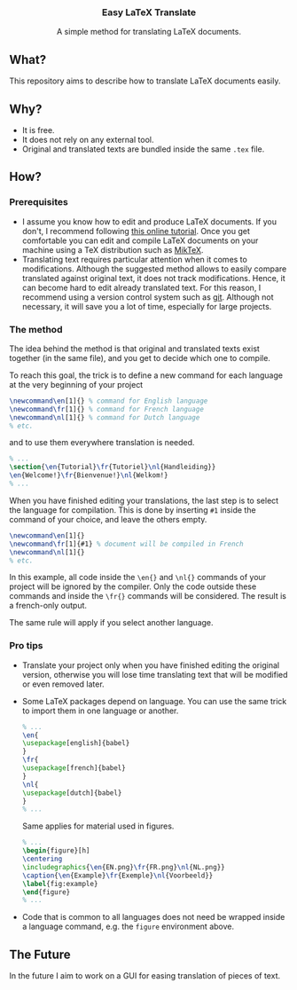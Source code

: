 <p align="center">
  <h3 align="center">Easy LaTeX Translate</h3>
  <p align="center">
    A simple method for translating LaTeX documents.
  </p>
</p>

## What?
This repository aims to describe how to translate LaTeX documents easily.

## Why?
- It is free.
- It does not rely on any external tool.
- Original and translated texts are bundled inside the same `.tex` file.


## How?
### Prerequisites
- I assume you know how to edit and produce LaTeX documents. If you don't, I recommend following [this online tutorial](https://www.overleaf.com/learn/latex/Learn_LaTeX_in_30_minutes). Once you get comfortable you can edit and compile LaTeX documents on your machine using a TeX distribution such as [MikTeX](https://miktex.org/).
- Translating text requires particular attention when it comes to modifications. 
  Although the suggested method allows to easily compare translated against original text, it does not track modifications. 
  Hence, it can become hard to edit already translated text.
  For this reason, I recommend using a version control system such as [git](https://git-scm.com/). 
  Although not necessary, it will save you a lot of time, especially for large projects.

### The method
The idea behind the method is that original and translated texts exist together (in the same file), and you get to decide which one to compile.

To reach this goal, the trick is to define a new command for each language at the very beginning of your project
```latex
\newcommand\en[1]{} % command for English language
\newcommand\fr[1]{} % command for French language
\newcommand\nl[1]{} % command for Dutch language
% etc.
 ```
and to use them everywhere translation is needed.
 ```latex
% ...
\section{\en{Tutorial}\fr{Tutoriel}\nl{Handleiding}}
\en{Welcome!}\fr{Bienvenue!}\nl{Welkom!}
% ...
 ```
 When you have finished editing your translations, the last step is to select the language for compilation. 
 This is done by inserting `#1` inside the command of your choice, and leave the others empty.
 ```latex
\newcommand\en[1]{}
\newcommand\fr[1]{#1} % document will be compiled in French 
\newcommand\nl[1]{} 
% etc.
 ```
In this example, all code inside the `\en{}` and `\nl{}` commands of your project will be ignored by the compiler. 
Only the code outside these commands and inside the `\fr{}` commands will be considered. The result is a french-only output. 

The same rule will apply if you select another language.
 ### Pro tips
 - Translate your project only when you have finished editing the original version, otherwise you will lose time translating text that will be modified or even removed later.
 - Some LaTeX packages depend on language. You can use the same trick to import them in one language or another.
 
	```latex
	% ...
	\en{
	\usepackage[english]{babel}
	}
	\fr{
	\usepackage[french]{babel}
	}
	\nl{
	\usepackage[dutch]{babel}
	}
	% ...
	```
	
	Same applies for material used in figures.
	
	```latex
	% ...
	\begin{figure}[h]
	\centering
	\includegraphics{\en{EN.png}\fr{FR.png}\nl{NL.png}}
	\caption{\en{Example}\fr{Exemple}\nl{Voorbeeld}}
	\label{fig:example}
	\end{figure}
	% ...
	```

 - Code that is common to all languages does not need be wrapped inside a language command, e.g. the `figure` environment above.
## The Future
In the future I aim to work on a GUI for easing translation of pieces of text.